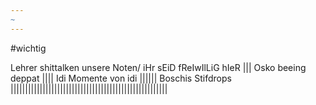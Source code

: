 ```yaml
---
~
---
```

#wichtig

Lehrer shittalken unsere Noten/ iHr sEiD fReIwIlLiG hIeR
|||
Osko beeing deppat
||||
Idi Momente von idi
||||||
Boschis Stifdrops
||||||||||||||||||||||||||||||||||||||||||||||||||||||
